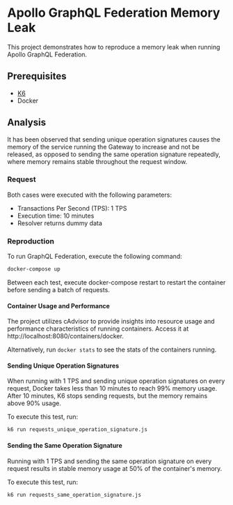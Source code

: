 # Apollo GraphQL Federation Memory Leak

This project demonstrates how to reproduce a memory leak when running Apollo GraphQL Federation.

## Prerequisites

- [K6](https://k6.io/)
- Docker

## Analysis

It has been observed that sending unique operation signatures causes the memory of the service running the Gateway to increase and not be released, as opposed to sending the same operation signature repeatedly, where memory remains stable throughout the request window.

### Request

Both cases were executed with the following parameters:

- Transactions Per Second (TPS): 1 TPS
- Execution time: 10 minutes
- Resolver returns dummy data

### Reproduction

To run GraphQL Federation, execute the following command:

```bash
docker-compose up
```

Between each test, execute docker-compose restart to restart the container before sending a batch of requests.

#### Container Usage and Performance

The project utilizes cAdvisor to provide insights into resource usage and performance characteristics of running containers. Access it at http://localhost:8080/containers/docker.

Alternatively, run `docker stats` to see the stats of the containers running.

#### Sending Unique Operation Signatures

When running with 1 TPS and sending unique operation signatures on every request, Docker takes less than 10 minutes to reach 99% memory usage. After 10 minutes, K6 stops sending requests, but the memory remains above 90% usage.

To execute this test, run:

```bash
k6 run requests_unique_operation_signature.js
```

#### Sending the Same Operation Signature

Running with 1 TPS and sending the same operation signature on every request results in stable memory usage at 50% of the container's memory.

To execute this test, run:

```bash
k6 run requests_same_operation_signature.js
```
